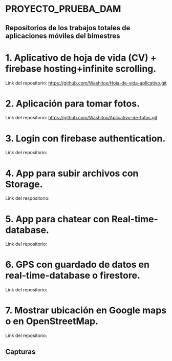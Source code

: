 # PROYECTO_PRUEBA_DAM

## Repositorios de los trabajos totales de aplicaciones móviles del bimestres

# 1. Aplicativo de hoja de vida (CV) + firebase hosting+infinite scrolling.

Link del repositorio: https://github.com/Washitox/Hoja-de-vida-aplicativo.git

# 2. Aplicación para tomar fotos.

Link del repositorio: https://github.com/Washitox/Aplicativo-de-fotos.git

# 3. Login con firebase authentication.

Link del repositorio:

# 4. App para subir archivos con Storage.

Link del respositorio:

# 5. App para chatear con Real-time-database.

Link del repositorio:

# 6. GPS con guardado de datos en real-time-database o firestore.

Link del repositorio:

# 7. Mostrar ubicación en Google maps o en OpenStreetMap.

Link del repositorio:

## Capturas
